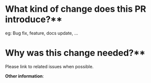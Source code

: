 # What kind of change does this PR introduce?** 

eg: Bug fix, feature, docs update, ...

# Why was this change needed?** 

Please link to related issues when possible.

**Other information**:
